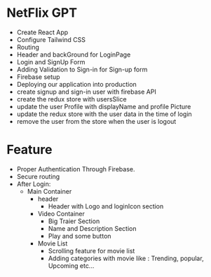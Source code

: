# NetFlix GPT

- Create React App
- Configure Tailwind CSS
- Routing
- Header and backGround for LoginPage
- Login and SignUp Form 
- Adding Validation to Sign-in for Sign-up form
- Firebase setup 
- Deploying our application into production
- create signup and sign-in user with firebase API
- create the redux store with usersSlice
- update the user Profile with displayName and profile Picture
- update the redux store with the user data in the time of login
- remove the user from the store when the user is logout


# Feature 

- Proper Authentication Through Firebase.
- Secure routing 
- After Login:
   - Main Container
      - header 
         - Header with Logo and loginIcon section
      - Video Container
        - Big Traier Section
        - Name and Description Section
        - Play and some button
      - Movie List
        - Scrolling feature for movie list
        - Adding categories with movie like : Trending, popular, Upcoming etc... 